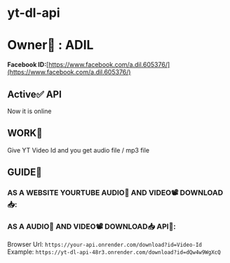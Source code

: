 # yt-dl-api
# Owner👑 : ADIL
**Facebook ID:**[https://www.facebook.com/a.dil.605376/](https://www.facebook.com/a.dil.605376/)
## Active✅ API
Now it is online
## WORK🌌
Give YT Video Id and you get audio file / mp3 file
## GUIDE🚀
### AS A WEBSITE YOURTUBE AUDIO🎵 AND VIDEO📽️ DOWNLOAD📥:

### AS A AUDIO🎵 AND VIDEO📽️ DOWNLOAD📥 API🔖:
Browser Url: `https://your-api.onrender.com/download?id=Video-Id`
Example: `https://yt-dl-api-48r3.onrender.com/download?id=dQw4w9WgXcQ`
